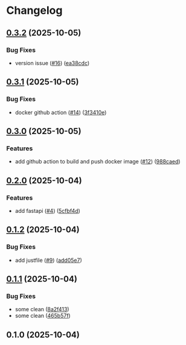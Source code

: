 # Changelog

## [0.3.2](https://github.com/julienpillaud/levindorge/compare/0.3.1...0.3.2) (2025-10-05)


### Bug Fixes

* version issue ([#16](https://github.com/julienpillaud/levindorge/issues/16)) ([ea38cdc](https://github.com/julienpillaud/levindorge/commit/ea38cdcf89f783df15ee1904d89844c706e106bf))

## [0.3.1](https://github.com/julienpillaud/levindorge/compare/0.3.0...0.3.1) (2025-10-05)


### Bug Fixes

* docker github action ([#14](https://github.com/julienpillaud/levindorge/issues/14)) ([3f3410e](https://github.com/julienpillaud/levindorge/commit/3f3410eef28394fe83276c7764a7021bcc7ed2a2))

## [0.3.0](https://github.com/julienpillaud/levindorge/compare/0.2.0...0.3.0) (2025-10-05)


### Features

* add github action to build and push docker image ([#12](https://github.com/julienpillaud/levindorge/issues/12)) ([988caed](https://github.com/julienpillaud/levindorge/commit/988caed2baed7e47ebfa91f599df855cdd215bb8))

## [0.2.0](https://github.com/julienpillaud/levindorge/compare/0.1.2...0.2.0) (2025-10-04)


### Features

* add fastapi ([#4](https://github.com/julienpillaud/levindorge/issues/4)) ([5cfbf4d](https://github.com/julienpillaud/levindorge/commit/5cfbf4d3cf05589db33eaadaf5588b6245b9ffef))

## [0.1.2](https://github.com/julienpillaud/levindorge/compare/0.1.1...0.1.2) (2025-10-04)


### Bug Fixes

* add justfile ([#9](https://github.com/julienpillaud/levindorge/issues/9)) ([add05e7](https://github.com/julienpillaud/levindorge/commit/add05e7dbc49b54ac1ed21c246ee4f4b98b694c1))

## [0.1.1](https://github.com/julienpillaud/levindorge/compare/0.1.0...0.1.1) (2025-10-04)


### Bug Fixes

* some clean ([8a2f413](https://github.com/julienpillaud/levindorge/commit/8a2f413553d673bb6974608c87217452ec1a5957))
* some clean ([465b57f](https://github.com/julienpillaud/levindorge/commit/465b57f1d237b2cb40c913b26c14a434968493bf))

## 0.1.0 (2025-10-04)
